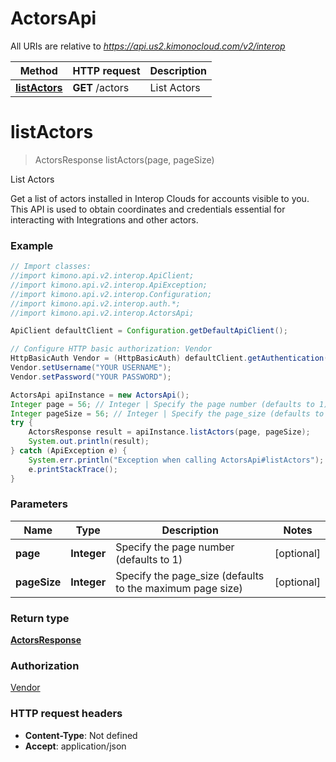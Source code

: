 # ActorsApi

All URIs are relative to *https://api.us2.kimonocloud.com/v2/interop*

Method | HTTP request | Description
------------- | ------------- | -------------
[**listActors**](ActorsApi.md#listActors) | **GET** /actors | List Actors


<a name="listActors"></a>
# **listActors**
> ActorsResponse listActors(page, pageSize)

List Actors

Get a list of actors installed in Interop Clouds for accounts visible to you. This API is used to obtain coordinates and credentials essential for interacting with Integrations and other actors.

### Example
```java
// Import classes:
//import kimono.api.v2.interop.ApiClient;
//import kimono.api.v2.interop.ApiException;
//import kimono.api.v2.interop.Configuration;
//import kimono.api.v2.interop.auth.*;
//import kimono.api.v2.interop.ActorsApi;

ApiClient defaultClient = Configuration.getDefaultApiClient();

// Configure HTTP basic authorization: Vendor
HttpBasicAuth Vendor = (HttpBasicAuth) defaultClient.getAuthentication("Vendor");
Vendor.setUsername("YOUR USERNAME");
Vendor.setPassword("YOUR PASSWORD");

ActorsApi apiInstance = new ActorsApi();
Integer page = 56; // Integer | Specify the page number (defaults to 1)
Integer pageSize = 56; // Integer | Specify the page_size (defaults to the maximum page size)
try {
    ActorsResponse result = apiInstance.listActors(page, pageSize);
    System.out.println(result);
} catch (ApiException e) {
    System.err.println("Exception when calling ActorsApi#listActors");
    e.printStackTrace();
}
```

### Parameters

Name | Type | Description  | Notes
------------- | ------------- | ------------- | -------------
 **page** | **Integer**| Specify the page number (defaults to 1) | [optional]
 **pageSize** | **Integer**| Specify the page_size (defaults to the maximum page size) | [optional]

### Return type

[**ActorsResponse**](ActorsResponse.md)

### Authorization

[Vendor](../README.md#Vendor)

### HTTP request headers

 - **Content-Type**: Not defined
 - **Accept**: application/json

